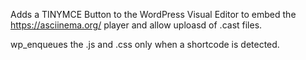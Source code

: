 Adds a TINYMCE Button to the WordPress Visual Editor to embed the https://asciinema.org/ player and allow uploasd of .cast files.

wp_enqueues the .js and .css only when a shortcode is detected.
